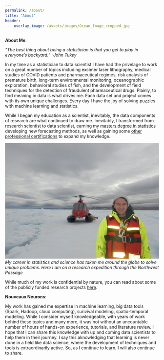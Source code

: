 ```yaml
---
permalink: /about/
title: "About"
header:
    overlay_image: /assets/images/Ocean_Image_cropped.jpg
---
```


__About Me__:

_"The best thing about being a statistician is that you get to play in everyone’s backyard.”_
    _-John Tukey_

In my time as a statistician to data scientist I have had the privelage to work on a great number of topics including excimer laser lithography, medical studies of COVID patients and pharmaceutical regimes, risk analysis of premature birth, long-term environmental monitoring, oceanographic exploration, behavioral studies of fish, and the development of field techniques for the detection of fraudulent pharmaceutical drugs. Plainly, to find meaning in data is what drives me. Each data set and project comes with its own unique challenges. Every day I have the joy of solving puzzles with machine learning and statistics. 

While I began my education as a scientist, inevitably, the data components of research are what continued to draw me. Inevitably, I transformed from research scientist to data scientist, earning my [masters degree in statistics](https://digitalcommons.uri.edu/theses/1926/) developing new forecasting methods, as well as gaining some [other professional certifications](https://coursera.org/share/1e1324a784a999c740d91e983d8d6e36) to expand my knowledge.

![Life as a scientist](/assets/images/Helicopter_photo.jpg)
*My career in statistics and science has taken me around the globe to solve unique problems. Here I am on a research expedition through the Northwest Passage*

While much of my work is confidential by nature, you can read about some of the publicly funded research projects [here](/publications/).

__Nouveaux Neurons__: 

My work has gained me expertise in machine learning, big data tools (Spark, Hadoop, cloud computing), surivival modeling, spatio-temporal modeling. While I consider myself knowledgeable, with years of work behind these topics and many more, it was not without an uncountable number of hours of hands-on experience, tutorials, and literature review. I hope that I can share this knowledge with up and coming data scientists to help them in their journey. I say this aknowledging that learning is never done in a field like data science, where the development of techniques and tools is extraordinarily active. So, as I continue to learn, I will also continue to share.